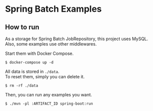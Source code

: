 # Spring Batch Examples

## How to run

As a storage for Spring Batch JobRepository, this project uses MySQL.  
Also, some examples use other middlewares.

Start them with Docker Compose.

```shell
$ docker-compose up -d
```

All data is stored in `./data`.  
To reset them, simply you can delete it.

```shell
$ rm -rf ./data
```

Then, you can run any examples you want.

```shell
$ ./mvn -pl :ARTIFACT_ID spring-boot:run
```
